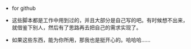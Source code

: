 ###

* for github 

* 这些脚本都是工作中用到过的，并且大部分是自己写的吧。有时候想不出来，就借鉴下别人，然后有了思路再去把自己的需求实现了。
* 如果这些东西，能为你所用，那我也是挺开心的。哈哈哈......
